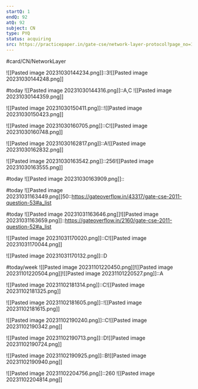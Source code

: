 ```yaml
---
startQ: 1
endQ: 92
atQ: 92
subject: CN
type: PYQ
status: acquiring
src: https://practicepaper.in/gate-cse/network-layer-protocol?page_no=15
---
```

#card/CN/NetworkLayer

![[Pasted image 20231030144234.png]]::3![[Pasted image 20231030144248.png]] <!--SR:!2023-11-12,7,250-->

#today ![[Pasted image 20231030144316.png]]::A,C ![[Pasted image 20231030144359.png]] <!--SR:!2023-11-07,2,230-->

![[Pasted image 20231030150411.png]]::![[Pasted image 20231030150423.png]] <!--SR:!2023-11-12,7,250-->

![[Pasted image 20231030160705.png]]::C![[Pasted image 20231030160748.png]] <!--SR:!2023-11-14,7,270-->

![[Pasted image 20231030162817.png]]::A![[Pasted image 20231030162832.png]] <!--SR:!2023-11-13,8,250-->

![[Pasted image 20231030163542.png]]::256![[Pasted image 20231030163555.png]] <!--SR:!2023-11-15,8,270-->

#today ![[Pasted image 20231030163909.png]]:: <!--SR:!2023-11-04,4,270-->

#today ![[Pasted image 20231031163449.png]]50::https://gateoverflow.in/43317/gate-cse-2011-question-53#a_list

#today ![[Pasted image 20231031163646.png]]![[Pasted image 20231031163659.png]]::https://gateoverflow.in/2160/gate-cse-2011-question-52#a_list


![[Pasted image 20231031170020.png]]::C![[Pasted image 20231031170044.png]] <!--SR:!2023-11-18,13,274-->


![[Pasted image 20231031170132.png]]::D <!--SR:!2023-11-17,12,274-->

#today/week ![[Pasted image 20231101220450.png]]![[Pasted image 20231101220504.png]]![[Pasted image 20231101220527.png]]::A <!--SR:!2023-11-19,13,296-->

![[Pasted image 20231102181314.png]]::C![[Pasted image 20231102181325.png]] <!--SR:!2023-11-15,7,258-->

![[Pasted image 20231102181605.png]]::![[Pasted image 20231102181615.png]] <!--SR:!2023-11-15,7,258-->

![[Pasted image 20231102190240.png]]::C![[Pasted image 20231102190342.png]] <!--SR:!2023-11-17,7,255-->

![[Pasted image 20231102190713.png]]::D![[Pasted image 20231102190724.png]] <!--SR:!2023-11-20,10,275-->

![[Pasted image 20231102190925.png]]::B![[Pasted image 20231102190940.png]] <!--SR:!2023-11-19,11,278-->

![[Pasted image 20231102204756.png]]::260 ![[Pasted image 20231102204814.png]] <!--SR:!2023-11-12,2,255-->

